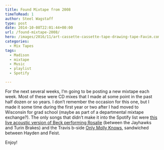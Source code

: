 ```yaml
---
title: Found Mixtape from 2008
timeToRead: 1 
author: Steel Wagstaff
type: post
date: 2014-10-08T22:01:44+00:00
url: /found-mixtape-2008/
hero: /images/2016/11/art-cassette-cassette-tape-drawing-tape-Favim.com-63496_large-500x366.jpg
categories:
  - Mix Tapes
tags:
  - Madison
  - mixtape
  - Music
  - playlist
  - Spotify

---
```

For the next several weeks, I&#8217;m going to be posting a new mixtape each week. Most of these were CD mixes that I made at some point in the past half dozen or so years. I don&#8217;t remember the occasion for this one, but I made it some time during the first year or two after I had moved to Wisconsin for grad school (maybe as part of a departmental mixtape exchange?). The only songs that didn&#8217;t make it into the Spotify list were <a href="http://www.youtube.com/watch?v=375eARe1vNQ" target="_blank">this live acoustic version of Beck performing Rosalie</a> (between the Jayhawks and Turin Brakes) and the Travis b-side <a href="http://www.youtube.com/watch?v=yWKbJWt3iLM" target="_blank">Only Molly Knows</a>, sandwiched between Hayden and Feist.

Enjoy!